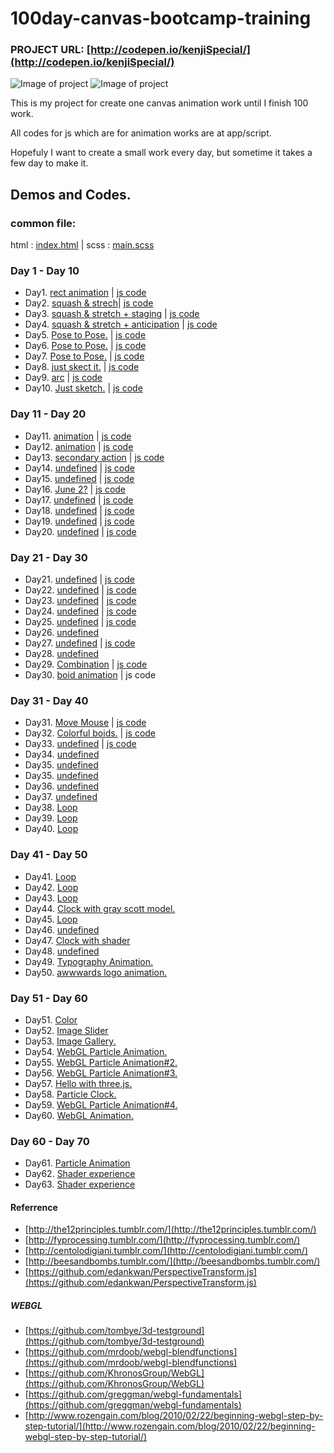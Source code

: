 100day-canvas-bootcamp-training
===============================
### PROJECT URL: [http://codepen.io/kenjiSpecial/](http://codepen.io/kenjiSpecial/)
![Image of project](https://raw.githubusercontent.com/kenjiSpecial/100day-canvas-bootcamp-training/master/images/screen01.png)
![Image of project](https://raw.githubusercontent.com/kenjiSpecial/100day-canvas-bootcamp-training/master/images/screen02.png)

This is my project for create one canvas animation work until I finish 100 work.

All codes for js which are for animation works are at app/script.

Hopefuly I want to create a small work every day, but sometime it takes a few day to make it.


## Demos and Codes.

### common file:
html : [index.html](https://github.com/kenjiSpecial/100day-canvas-bootcamp-training/blob/master/app/index.html) | scss : [main.scss](https://github.com/kenjiSpecial/100day-canvas-bootcamp-training/blob/master/app/styles/main.scss)

### Day 1 - Day 10
- Day1. [rect animation](http://codepen.io/kenjiSpecial/pen/phiBu) |  [ js code](https://github.com/kenjiSpecial/100day-canvas-bootcamp-training/blob/master/app/scripts/1-illusion-of-life/1-squash.js)
- Day2. [squash & strech](http://codepen.io/kenjiSpecial/pen/hjsdG)| [js code](https://github.com/kenjiSpecial/100day-canvas-bootcamp-training/blob/master/app/scripts/1-illusion-of-life/2-squash.js)
- Day3. [squash & stretch + staging](http://codepen.io/kenjiSpecial/pen/Bapfi) | [js code](https://github.com/kenjiSpecial/100day-canvas-bootcamp-training/blob/master/app/scripts/1-illusion-of-life/3-stage.js)
- Day4. [squash & stretch + anticipation](http://codepen.io/kenjiSpecial/pen/uidbC) | [js code](https://github.com/kenjiSpecial/100day-canvas-bootcamp-training/blob/master/app/scripts/1-illusion-of-life/4-anticipation.js)
- Day5. [Pose to Pose.](http://codepen.io/kenjiSpecial/pen/tfnEh) | [js code](https://github.com/kenjiSpecial/100day-canvas-bootcamp-training/blob/master/app/scripts/1-illusion-of-life/5-pose-to-pos.js)
- Day6. [Pose to Pose.](http://codepen.io/kenjiSpecial/pen/wIhqf) | [js code](https://github.com/kenjiSpecial/100day-canvas-bootcamp-training/blob/master/app/scripts/1-illusion-of-life/6-pose-to-pos.js)
- Day7. [Pose to Pose.](http://codepen.io/kenjiSpecial/pen/yiBJw) | [js code](https://github.com/kenjiSpecial/100day-canvas-bootcamp-training/blob/master/app/scripts/1-illusion-of-life/7-pose-to-pose.js)
- Day8. [just skect it.](http://codepen.io/kenjiSpecial/pen/hiLfs) | [js code](https://github.com/kenjiSpecial/100day-canvas-bootcamp-training/blob/master/app/scripts/1-illusion-of-life/8-arcs.js)
- Day9. [arc](http://codepen.io/kenjiSpecial/pen/Frazi) | [js code](https://github.com/kenjiSpecial/100day-canvas-bootcamp-training/blob/master/app/scripts/1-illusion-of-life/9-arcs.js)
- Day10. [Just sketch.](http://codepen.io/kenjiSpecial/pen/ghfwL) | [js code](https://github.com/kenjiSpecial/100day-canvas-bootcamp-training/blob/master/app/scripts/1-illusion-of-life/10-animation.js)


### Day 11 - Day 20
- Day11. [animation](http://codepen.io/kenjiSpecial/pen/xEIwr) | [js code](http://codepen.io/kenjiSpecial/pen/xEIwr)
- Day12. [animation](http://codepen.io/kenjiSpecial/pen/chGgL) | [js code](https://github.com/kenjiSpecial/100day-canvas-bootcamp-training/blob/master/app/scripts/1-illusion-of-life/12-secondary-action.js)
- Day13. [secondary action](http://codepen.io/kenjiSpecial/pen/eyCkt) | [js code](https://github.com/kenjiSpecial/100day-canvas-bootcamp-training/blob/master/app/scripts/1-illusion-of-life/13-secondary-action.js)
- Day14. [undefined](http://codepen.io/kenjiSpecial/pen/nxKhm) | [js code](https://github.com/kenjiSpecial/100day-canvas-bootcamp-training/blob/master/app/scripts/1-illusion-of-life/14-undefined.js)
- Day15. [undefined](http://codepen.io/kenjiSpecial/pen/qfLdD) | [js code](https://github.com/kenjiSpecial/100day-canvas-bootcamp-training/blob/master/app/scripts/1-illusion-of-life/15-undefined.js)
- Day16. [June 2?](http://codepen.io/kenjiSpecial/pen/uIjnH) | [js code](https://github.com/kenjiSpecial/100day-canvas-bootcamp-training/blob/master/app/scripts/1-illusion-of-life/16-undefined.js)
- Day17. [undefined](http://codepen.io/kenjiSpecial/pen/zxqDv) | [js code](https://github.com/kenjiSpecial/100day-canvas-bootcamp-training/blob/master/app/scripts/1-illusion-of-life/17-undefined.js)
- Day18. [undefined](http://codepen.io/kenjiSpecial/pen/dvHIq) | [js code](https://github.com/kenjiSpecial/100day-canvas-bootcamp-training/blob/master/app/scripts/1-illusion-of-life/18-undefined.js)
- Day19. [undefined](http://codepen.io/kenjiSpecial/pen/vDfKi) | [js code](https://github.com/kenjiSpecial/100day-canvas-bootcamp-training/blob/master/app/scripts/1-illusion-of-life/19-undefined.js)
- Day20. [undefined](http://codepen.io/kenjiSpecial/pen/tnmCc) | [js code](https://github.com/kenjiSpecial/100day-canvas-bootcamp-training/blob/master/app/scripts/1-illusion-of-life/20-undefined.js)

### Day 21 - Day 30
- Day21. [undefined](http://codepen.io/kenjiSpecial/pen/dkLho) | [js code](https://github.com/kenjiSpecial/100day-canvas-bootcamp-training/blob/master/app/scripts/1-illusion-of-life/21-undefined.js)
- Day22. [undefined](http://codepen.io/kenjiSpecial/pen/zsGrB) | [js code](https://github.com/kenjiSpecial/100day-canvas-bootcamp-training/blob/master/app/scripts/1-illusion-of-life/22-undefined.js)
- Day23. [undefined](http://codepen.io/kenjiSpecial/pen/BGhrm) | [js code](https://github.com/kenjiSpecial/100day-canvas-bootcamp-training/blob/master/app/scripts/1-illusion-of-life/22-undefined.js)
- Day24. [undefined](http://codepen.io/kenjiSpecial/pen/aIhmB) | [js code](https://github.com/kenjiSpecial/100day-canvas-bootcamp-training/blob/master/app/scripts/1-illusion-of-life/23-undefined.js)
- Day25. [undefined](http://codepen.io/kenjiSpecial/pen/kCoEq) | [js code](https://github.com/kenjiSpecial/100day-canvas-bootcamp-training/blob/master/app/scripts/2-numbers/24-number0.js)
- Day26. [undefined](http://codepen.io/kenjiSpecial/pen/ysChe)
- Day27. [undefined](http://codepen.io/kenjiSpecial/pen/dwypc) | [js code](https://github.com/kenjiSpecial/100day-canvas-bootcamp-training/blob/master/app/scripts/99-hobby/26-undefined.js)
- Day28. [undefined](http://codepen.io/kenjiSpecial/pen/yLFwi)
- Day29. [Combination](http://codepen.io/kenjiSpecial/pen/qsipv) | [js code](https://github.com/kenjiSpecial/100day-canvas-bootcamp-training/blob/master/app/scripts/99-hobby/28-02-combination.js)
- Day30. [boid animation](http://codepen.io/kenjiSpecial/pen/efgzI) | js code

### Day 31 - Day 40
- Day31. [Move Mouse](http://codepen.io/kenjiSpecial/pen/AJxDc) | [js code](https://github.com/kenjiSpecial/100day-canvas-bootcamp-training/blob/master/app/scripts/99-hobby/30-mouse-boid.js)
- Day32. [Colorful boids.](http://codepen.io/kenjiSpecial/pen/DerBc) | [js code](https://github.com/kenjiSpecial/100day-canvas-bootcamp-training/blob/master/app/scripts/99-hobby/32-boid-collection.js)
- Day33. [undefined](http://codepen.io/kenjiSpecial/pen/atAoE) | [js code](https://github.com/kenjiSpecial/100day-canvas-bootcamp-training/blob/master/app/scripts/3-algorithm/35-undefined.js)
- Day34. [undefined](http://codepen.io/kenjiSpecial/pen/qBbEv) 
- Day35. [undefined](http://codepen.io/kenjiSpecial/pen/ulBCG)
- Day35. [undefined](http://codepen.io/kenjiSpecial/pen/bzGkJ)
- Day36. [undefined](http://codepen.io/kenjiSpecial/pen/vrfuJ)
- Day37. [undefined](http://codepen.io/kenjiSpecial/pen/qimgz)
- Day38. [Loop](http://codepen.io/kenjiSpecial/pen/vIHFG)
- Day39. [Loop](http://codepen.io/kenjiSpecial/pen/FlcaB)
- Day40. [Loop](http://codepen.io/kenjiSpecial/pen/enrbq)

### Day 41 - Day 50
- Day41. [Loop](http://codepen.io/kenjiSpecial/pen/agGIs)
- Day42. [Loop](http://codepen.io/kenjiSpecial/pen/AwJjt)
- Day43. [Loop](http://codepen.io/kenjiSpecial/pen/saAjL)
- Day44. [Clock with gray scott model.](http://codepen.io/kenjiSpecial/pen/AExmF)
- Day45. [Loop](http://codepen.io/kenjiSpecial/pen/DpCjF)
- Day46. [undefined](http://codepen.io/kenjiSpecial/pen/FpvCj)
- Day47. [Clock with shader](http://codepen.io/kenjiSpecial/pen/IFCzK)
- Day48. [undefined](http://codepen.io/kenjiSpecial/pen/pwIdm)
- Day49. [Typography Animation.](http://codepen.io/kenjiSpecial/pen/JqGdE)
- Day50. [awwwards logo animation.](http://codepen.io/kenjiSpecial/pen/GsLwn)

### Day 51 - Day 60
- Day51. [Color](http://codepen.io/kenjiSpecial/pen/azOXEa)
- Day52. [Image Slider](http://codepen.io/kenjiSpecial/pen/EaVxdx)
- Day53. [Image Gallery.](http://codepen.io/kenjiSpecial/pen/YPyyVq)
- Day54. [WebGL Particle Animation.](http://codepen.io/kenjiSpecial/pen/vELOrM)
- Day55. [WebGL Particle Animation#2.](http://codepen.io/kenjiSpecial/pen/yyeaKm)
- Day56. [WebGL Particle Animation#3.](http://codepen.io/kenjiSpecial/pen/zxrRZz)
- Day57. [Hello with three.js.](http://codepen.io/kenjiSpecial/pen/jEWorO)
- Day58. [Particle Clock.](http://codepen.io/kenjiSpecial/pen/gbrvpK)
- Day59. [WebGL Particle Animation#4.](http://codepen.io/kenjiSpecial/pen/EaKLyB)
- Day60. [WebGL Animation.](http://codepen.io/kenjiSpecial/pen/WbwJZy)


### Day 60 - Day 70
- Day61. [Particle Animation](http://codepen.io/kenjiSpecial/pen/ogzdxO)
- Day62. [Shader experience](http://codepen.io/kenjiSpecial/pen/ByWxGy)
- Day63. [Shader experience](http://codepen.io/kenjiSpecial/pen/YPyyVq)



#### Referrence

- [http://the12principles.tumblr.com/](http://the12principles.tumblr.com/)
- [http://fyprocessing.tumblr.com/](http://fyprocessing.tumblr.com/)
- [http://centolodigiani.tumblr.com/](http://centolodigiani.tumblr.com/)
- [http://beesandbombs.tumblr.com/](http://beesandbombs.tumblr.com/)
- [https://github.com/edankwan/PerspectiveTransform.js](https://github.com/edankwan/PerspectiveTransform.js)
 
##### WEBGL

- [https://github.com/tombye/3d-testground](https://github.com/tombye/3d-testground)
- [https://github.com/mrdoob/webgl-blendfunctions](https://github.com/mrdoob/webgl-blendfunctions)
- [https://github.com/KhronosGroup/WebGL](https://github.com/KhronosGroup/WebGL)
- [https://github.com/greggman/webgl-fundamentals](https://github.com/greggman/webgl-fundamentals)
- [http://www.rozengain.com/blog/2010/02/22/beginning-webgl-step-by-step-tutorial/](http://www.rozengain.com/blog/2010/02/22/beginning-webgl-step-by-step-tutorial/)
